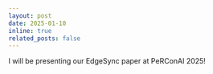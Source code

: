 ```yaml
---
layout: post
date: 2025-01-10
inline: true
related_posts: false
---
```


I will be presenting our EdgeSync paper at PeRConAI 2025!
